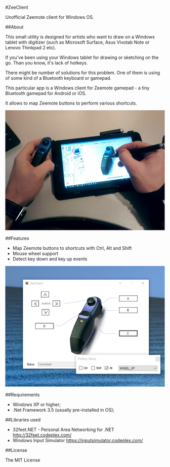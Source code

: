 #ZeeClient

Unofficial Zeemote client for Windows OS.

##About

This small utility is designed for artists who want to draw on a Windows tablet with digitizer (such as Microsoft Surface, Asus Vivotab Note or Lenovo Thinkpad 2 etc).

If you've been using your Windows tablet for drawing or sketching on the go. Than you know, it's lack of hotkeys.

There might be number of  solutions for this problem. One of them is using of some kind of a Bluetooth keyboard or gamepad.

This particular app is a Windows client for Zeemote gamepad - a tiny Bluetooth gamepad for Android or iOS.

It allows to map Zeemote buttons to perform various shortcuts.

![Screenshot](ZeeClient/Images/Demonstration.jpg)

##Features

- Map Zeemote buttons to shortcuts with Ctrl, Alt and Shift
- Mouse wheel support
- Detect key down and key up events

![Screenshot](ZeeClient/Images/Screenshot.PNG)

##Requirements

- Windows XP or higher;
- .Net Framework 3.5 (usually pre-installed in OS);

##Libraries used
- 32feet.NET - Personal Area Networking for .NET http://32feet.codeplex.com/
- Windows Input Simulator https://inputsimulator.codeplex.com/

##License

The MIT License